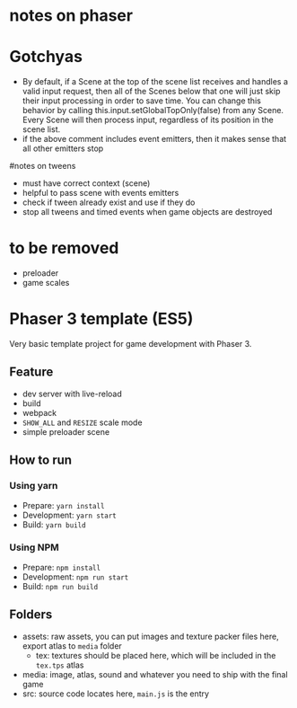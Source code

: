 # notes on phaser

# Gotchyas

-   By default, if a Scene at the top of the scene list receives and handles a valid input request, then all of the Scenes below that one will just skip their input processing in order to save time. You can change this behavior by calling this.input.setGlobalTopOnly(false) from any Scene. Every Scene will then process input, regardless of its position in the scene list.
-   if the above comment includes event emitters, then it makes sense that all other emitters stop

#notes on tweens

-   must have correct context (scene)
-   helpful to pass scene with events emitters
-   check if tween already exist and use if they do
-   stop all tweens and timed events when game objects are destroyed

# to be removed

-   preloader
-   game scales

# Phaser 3 template (ES5)

Very basic template project for game development with Phaser 3.

## Feature

-   dev server with live-reload
-   build
-   webpack
-   `SHOW_ALL` and `RESIZE` scale mode
-   simple preloader scene

## How to run

### Using yarn

-   Prepare: `yarn install`
-   Development: `yarn start`
-   Build: `yarn build`

### Using NPM

-   Prepare: `npm install`
-   Development: `npm run start`
-   Build: `npm run build`

## Folders

-   assets: raw assets, you can put images and texture packer files here, export atlas to `media` folder
    -   tex: textures should be placed here, which will be included
        in the `tex.tps` atlas
-   media: image, atlas, sound and whatever you need to ship with the final game
-   src: source code locates here, `main.js` is the entry
